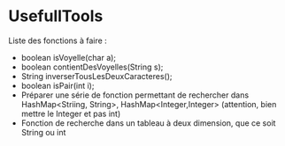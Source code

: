 # UsefullTools


Liste des fonctions à faire : 
- boolean isVoyelle(char a);
- boolean contientDesVoyelles(String s);
- String inverserTousLesDeuxCaracteres();
- boolean isPair(int i);
- Préparer une série de fonction permettant de rechercher dans HashMap<Striing, String>, HashMap<Integer,Integer> (attention, bien mettre le Integer et pas int)
- Fonction de recherche dans un tableau à deux dimension, que ce soit String ou int
